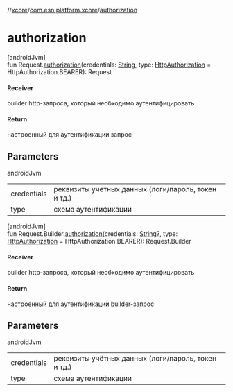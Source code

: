 //[xcore](../../index.md)/[com.esn.platform.xcore](index.md)/[authorization](authorization.md)

# authorization

[androidJvm]\
fun Request.[authorization](authorization.md)(credentials: [String](https://kotlinlang.org/api/latest/jvm/stdlib/kotlin/-string/index.html), type: [HttpAuthorization](-http-authorization/index.md) = HttpAuthorization.BEARER): Request

#### Receiver

builder http-запроса, который необходимо аутентифицировать

#### Return

настроенный для аутентификации запрос

## Parameters

androidJvm

| | |
|---|---|
| credentials | реквизиты учётных данных (логи/пароль, токен и тд.) |
| type | схема аутентификации |

[androidJvm]\
fun Request.Builder.[authorization](authorization.md)(credentials: [String](https://kotlinlang.org/api/latest/jvm/stdlib/kotlin/-string/index.html)?, type: [HttpAuthorization](-http-authorization/index.md) = HttpAuthorization.BEARER): Request.Builder

#### Receiver

builder http-запроса, который необходимо аутентифицировать

#### Return

настроенный для аутентификации builder-запрос

## Parameters

androidJvm

| | |
|---|---|
| credentials | реквизиты учётных данных (логи/пароль, токен и тд.) |
| type | схема аутентификации |
